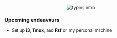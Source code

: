 <p align="center">
<img src="https://readme-typing-svg.herokuapp.com?color=08CE90&center=true&vCenter=true&lines=Hello+there!;My+name's+Clovis!;I+study+Computer+Science!;" alt="typing intro">
</p>

### Upcoming endeavours
- Set up **i3**, **Tmux**, and **Fzf** on my personal machine
